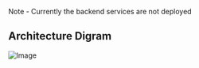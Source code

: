 Note -
Currently the backend services are not deployed 

## Architecture Digram
![Image](https://github.com/user-attachments/assets/d1c6fbb8-bbfa-416a-bcc3-a0a7b2b28a63)

